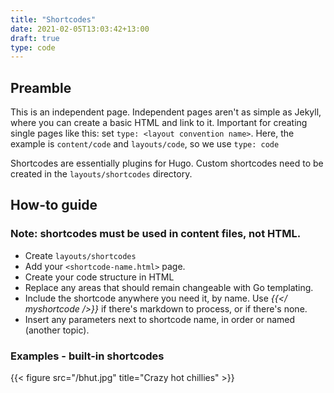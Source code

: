 ```yaml
---
title: "Shortcodes"
date: 2021-02-05T13:03:42+13:00
draft: true
type: code
---
```

## Preamble
This is an independent page. Independent pages aren't as simple as Jekyll, where you can create a basic HTML and link to it.
Important for creating single pages like this: set `type: <layout convention name>`. Here, the example is `content/code` and `layouts/code`, so we use `type: code`

Shortcodes are essentially plugins for Hugo. Custom shortcodes need to be created in the `layouts/shortcodes` directory.

## How-to guide

### Note: shortcodes must be used in content files, not HTML.

- Create `layouts/shortcodes`
- Add your `<shortcode-name.html>` page.
- Create your code structure in HTML
- Replace any areas that should remain changeable with Go templating.
- Include the shortcode anywhere you need it, by name. Use **{{</* myshortcode */>}}** if there's markdown to process, or  if there's none.
- Insert any parameters next to shortcode name, in order or named (another topic).

### Examples - built-in shortcodes

{{< figure src="/bhut.jpg" title="Crazy hot chillies" >}}